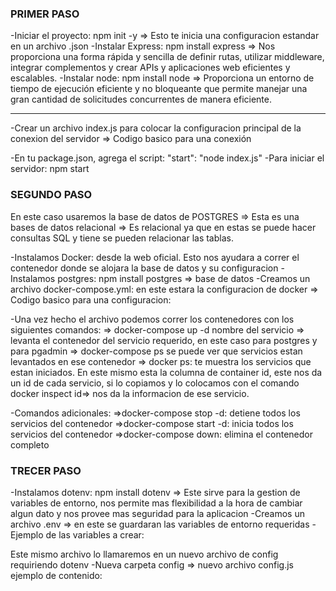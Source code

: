### PRIMER PASO

-Iniciar el proyecto: npm init -y => Esto te inicia una configuracion estandar en un archivo .json
-Instalar Express: npm install express => Nos proporciona una forma rápida y sencilla de definir rutas, utilizar middleware, integrar complementos y crear APIs y aplicaciones web eficientes y escalables.
-Instalar node: npm install node => Proporciona un entorno de tiempo de ejecución eficiente y no bloqueante que permite manejar una gran cantidad de solicitudes concurrentes de manera eficiente.

---

-Crear un archivo index.js para colocar la configuracion principal de la conexion del servidor
=> Codigo basico para una conexión

  <!-- 
  const express = require('express')
  const app = express()
  const port = 3000
  app.listen(port, () => {
  console.log(`Mi port ${port}`);
  }) 
-->

-En tu package.json, agrega el script:
"start": "node index.js"
-Para iniciar el servidor: npm start

### SEGUNDO PASO

En este caso usaremos la base de datos de POSTGRES => Esta es una bases de datos relacional => Es relacional ya que en estas se puede hacer consultas SQL y tiene se pueden relacionar las tablas.

-Instalamos Docker: desde la web oficial. Esto nos ayudara a correr el contenedor donde se alojara la base de datos y su configuracion
-Instalamos postgres: npm install postgres => base de datos
-Creamos un archivo docker-compose.yml: en este estara la configuracion de docker
=> Codigo basico para una configuracion:

<!--
version: "3.3"

services:
  postgres:(esta es la base de datos/servicio que se levantara en docker)
    image: postgres:14(esta es la imagen que queremos que corra en el contenedor)
    environment:
      - POSTGRES_DB=nombre de la database
      - POSTGRES_USER=username
      - POSTGRES_PASSWORD=password
    ports:
      - 5432:5432(Este es el puerto en el corre postgres por defecto)
    volumes:(En este volumen es donde se guardara la configuracion de postgres)
      - ./postgres_data:/var/lib/postgresql/data

  pgadmin:(Este servicio es la imagen grafica de nuetra base de datos)
    image: dpage/pgadmin4
    environment:
      - PGADMIN_DEFAULT_EMAIL=admin@mail.com
      - PGADMIN_DEFAULT_PASSWORD=root
    ports:
      - 5050:80(puerto por defecto donde corre pgadmin)
-->

-Una vez hecho el archivo podemos correr los contenedores con los siguientes comandos:
=> docker-compose up -d nombre del servicio => levanta el contenedor del servicio requerido, en este caso para postgres y para pgadmin
=> docker-compose ps se puede ver que servicios estan levantados en ese contenedor
=> docker ps: te muestra los servicios que estan iniciados. En este mismo esta la columna de container id, este nos da un id de cada servicio, si lo copiamos y lo colocamos con el comando docker inspect id=> nos da la informacion de ese servicio.

-Comandos adicionales:
=>docker-compose stop -d: detiene todos los servicios del contenedor
=>docker-compose start -d: inicia todos los servicios del contenedor
=>docker-compose down: elimina el contenedor completo

### TRECER PASO

-Instalamos dotenv: npm install dotenv => Este sirve para la gestion de variables de entorno, nos permite mas flexibilidad a la hora de cambiar algun dato y nos provee mas seguridad para la aplicacion
-Creamos un archivo .env => en este se guardaran las variables de entorno requeridas
-Ejemplo de las variables a crear:

<!-- Tosos estos datos deben ser los mismos que se colocaron en el archivo docker -->
<!--
PORT= puerto en el que correra el servidor
DB_USER= usuario
DB_PASSWORD= constraseña
DB_HOST= El host debe ser donde este corriendo el servidor, en desarrollo corre en local host
DB_NAME= nombre de la base de datos
DB_PORT= puerto donde corre por defecto la base de datos elegida
DATABASE_URL= aqui se crea la url completa con todos estos datos(ej: postgres://DB_USER:DB_PASSWORD@DB_HOST:DB_PORT/DB_NAME)
 -->

Este mismo archivo lo llamaremos en un nuevo archivo de config requiriendo dotenv
-Nueva carpeta config => nuevo archivo config.js
ejemplo de contenido:

<!--
require('dotenv').config();


const config = {
  dbUser: process.env.DB_USER,
  dbName: process.env.DB_NAME,
  port: process.env.PORT || 3000,
  dbUrl: process.env.DATABASE_URL,
  dbPassword: process.env.DB_PASSWORD,
  env: process.env.NODE_ENV || 'dev',
  isProd: process.env.NODE_ENV === 'production',
}

module.exports = { config };
 -->
